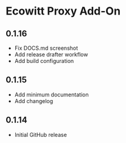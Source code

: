<!-- https://developers.home-assistant.io/docs/add-ons/presentation#keeping-a-changelog -->
# Ecowitt Proxy Add-On

## 0.1.16

- Fix DOCS.md screenshot
- Add release drafter workflow
- Add build configuration

## 0.1.15

- Add minimum documentation
- Add changelog

## 0.1.14

- Initial GitHub release